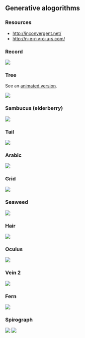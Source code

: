 ## Generative alogorithms

### Resources
- http://inconvergent.net/
- http://n-e-r-v-o-u-s.com/

### Record
![](img/record.png)

### Tree
See an [animated version](https://rawgit.com/deanturpin/Generative/master/tree.html).

![](img/tree.png)

### Sambucus (elderberry)
![](img/sambucus.png)

### Tail
![](img/tail.png)

### Arabic
![](img/arabic.png)

### Grid
![](img/grid.png)

### Seaweed
![](img/seaweed.png)

### Hair
![](img/hair.png)

### Oculus
![](img/oculus.png)

### Vein 2
![](img/vein2.png)

### Fern
![](img/fern.png)

### Spirograph
![](img/spirograph.png)
![](img/spirograph2.png)

